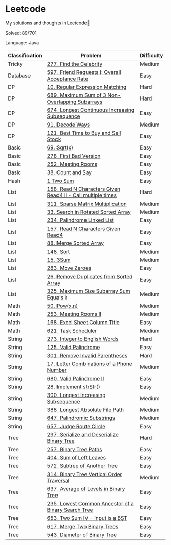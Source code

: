 # Leetcode
My solutions and thoughts in Leetcode🔑

Solved: 89/701

Language: Java

| Classification | Problem                                                                                                                                                              | Difficulty |
|----------------|----------------------------------------------------------------------------------------------------------------------------------------------------------------------|------------|
|Tricky|[277. Find the Celebrity](https://github.com/tiansss/Leetcode/blob/master/Tricky/277.%20Find%20the%20Celebrity(Medium).md)|Medium|
|Database|[597. Friend Requests I: Overall Acceptance Rate](https://github.com/tiansss/Leetcode/blob/master/Database/597.%20Friend%20Requests%20I:%20Overall%20Acceptance%20Rate(Easy).md)|Easy|
|DP|[10. Regular Expression Matching](https://github.com/tiansss/Leetcode/blob/master/DP/10.%20Regular%20Expression%20Matching(Hard).md)|Hard|
|DP|[689. Maximum Sum of 3 Non-Overlapping Subarrays](https://github.com/tiansss/Leetcode/blob/master/DP/689.%20Maximum%20Sum%20of%203%20Non-Overlapping%20Subarrays(Hard).md)|Hard|
|DP|[674. Longest Continuous Increasing Subsequence](https://github.com/tiansss/Leetcode/blob/master/DP/674.%20Longest%20Continuous%20Increasing%20Subsequence(Easy).md)|Easy|
|DP|[91. Decode Ways](https://github.com/tiansss/Leetcode/blob/master/DP/91.%20Decode%20Ways(Medium).md)|Medium|
|DP|[121. Best Time to Buy and Sell Stock](https://github.com/tiansss/Leetcode/blob/master/DP/121.%20Best%20Time%20to%20Buy%20and%20Sell%20Stock(Easy).md)|Easy|
|Basic|[69. Sqrt(x)](https://github.com/tiansss/Leetcode/blob/master/Basic/69.%20Sqrt(x)(Easy).md)|Easy|
|Basic|[278. First Bad Version](https://github.com/tiansss/Leetcode/blob/master/Basic/278.%20First%20Bad%20Version(Easy).md)|Easy|
|Basic|[252. Meeting Rooms](https://github.com/tiansss/Leetcode/blob/master/Basic/252.%20Meeting%20Rooms(Easy).md)|Easy|
|Basic|[38. Count and Say](https://github.com/tiansss/Leetcode/blob/master/Basic/38.%20Count%20and%20Say(Easy).md)|Easy|
| Hash           | [1.Two Sum](https://github.com/tiansss/Leetcode/blob/master/Hash/1.Two%20Sum(Easy).md)                                                                               | Easy       |
|List|[158. Read N Characters Given Read4 II - Call multiple times](https://github.com/tiansss/Leetcode/blob/master/List/158.%20Read%20N%20Characters%20Given%20Read4%20II%20-%20Call%20multiple%20times(Hard).md)|Hard|
|List|[311. Sparse Matrix Multiplication](https://github.com/tiansss/Leetcode/blob/master/List/311.%20Sparse%20Matrix%20Multiplication(Medium).md)|Medium|
|List|[33. Search in Rotated Sorted Array](https://github.com/tiansss/Leetcode/blob/master/List/33.%20Search%20in%20Rotated%20Sorted%20Array(Medium).md)|Medium|
|List|[234. Palindrome Linked List](https://github.com/tiansss/Leetcode/blob/master/List/234.%20Palindrome%20Linked%20List(Easy).md)|Easy|
|List|[157. Read N Characters Given Read4](https://github.com/tiansss/Leetcode/blob/master/List/157.%20Read%20N%20Characters%20Given%20Read4(Easy).md)|Easy|
|List|[88. Merge Sorted Array](https://github.com/tiansss/Leetcode/blob/master/List/88.%20Merge%20Sorted%20Array(Easy).md)|Easy|
| List           | [148. Sort](https://github.com/tiansss/Leetcode/blob/master/List/148.%20Sort%20List(Medium).md)                                                                     | Medium     |
| List           | [15. 3Sum](https://github.com/tiansss/Leetcode/blob/master/List/15.%203Sum(Medium).md)                                                                               | Medium     |
| List           | [283. Move Zeroes](https://github.com/tiansss/Leetcode/blob/master/List/283.%20Move%20Zeroes(Easy).md)|Easy|
|List|[26. Remove Duplicates from Sorted Array](https://github.com/tiansss/Leetcode/blob/master/List/26.%20Remove%20Duplicates%20from%20Sorted%20Array(Easy).md)|Easy|
|List|[325. Maximum Size Subarray Sum Equals k](https://github.com/tiansss/Leetcode/blob/master/List/325.%20Maximum%20Size%20Subarray%20Sum%20Equals%20k(Medium).md)|Medium|
| Math           | [50. Pow(x,n)](https://github.com/tiansss/Leetcode/blob/master/Math/50.%20Pow(x%2C%20n)(Medium).md) | Medium     |
|Math|[253. Meeting Rooms II](https://github.com/tiansss/Leetcode/blob/master/Math/253.%20Meeting%20Rooms%20II(Medium).md)|Medium|
|Math|[168. Excel Sheet Column Title](https://github.com/tiansss/Leetcode/blob/master/Math/168.%20Excel%20Sheet%20Column%20Title(Easy).md)|Easy|
|Math|[621. Task Scheduler](https://github.com/tiansss/Leetcode/blob/master/Math/621.%20Task%20Scheduler(Medium).md)|Medium|
|String|[273. Integer to English Words](https://github.com/tiansss/Leetcode/blob/master/String/273.%20Integer%20to%20English%20Words(Hard).md)|Hard|
|String|[125. Valid Palindrome](https://github.com/tiansss/Leetcode/blob/master/String/125.%20Valid%20Palindrome(Easy).md)|Easy|
|String          |[301. Remove Invalid Parentheses](https://github.com/tiansss/Leetcode/blob/master/String/301.%20Remove%20Invalid%20Parentheses(Hard).md)|Hard|
| String         | [17. Letter Combinations of a Phone Number](https://github.com/tiansss/Leetcode/blob/master/String/17.%20Letter%20Combinations%20of%20a%20Phone%20Number(Medium).md) | Medium     |
|String|[680. Valid Palindrome II](https://github.com/tiansss/Leetcode/blob/master/String/680.%20Valid%20Palindrome%20II(Easy).md)|Easy|
| String         | [28. Implement strStr()](https://github.com/tiansss/Leetcode/blob/master/String/28.%20Implement%20strStr()(Easy).md)                                                 | Easy       |
| String         | [300. Longest Increasing Subsequence](https://github.com/tiansss/Leetcode/blob/master/String/300.%20Longest%20Increasing%20Subsequence(Medium).md)                   | Medium     |
| String         | [388. Longest Absolute File Path](https://github.com/tiansss/Leetcode/blob/master/String/388.%20Longest%20Absolute%20File%20Path(Medium).md)                         | Medium     |
| String         | [647. Palindromic Substrings](https://github.com/tiansss/Leetcode/blob/master/String/647.%20Palindromic%20Substrings(Medium).md)                                     | Medium     |
| String         | [657. Judge Route Circle](https://github.com/tiansss/Leetcode/blob/master/String/657.%20Judge%20Route%20Circle(Easy).md)                                             | Easy       |
|Tree|[297. Serialize and Deserialize Binary Tree](https://github.com/tiansss/Leetcode/blob/master/Tree/297.%20Serialize%20and%20Deserialize%20Binary%20Tree(Hard).md)|Hard|
|Tree|[257. Binary Tree Paths](https://github.com/tiansss/Leetcode/blob/master/Tree/257.%20Binary%20Tree%20Paths(Easy).md)|Easy|
|Tree|[404. Sum of Left Leaves](https://github.com/tiansss/Leetcode/blob/master/Tree/404.%20Sum%20of%20Left%20Leaves(Easy).md)|Easy|
|Tree|[572. Subtree of Another Tree](https://github.com/tiansss/Leetcode/blob/master/Tree/572.%20Subtree%20of%20Another%20Tree(Easy).md)|Easy|
|Tree|[314. Binary Tree Vertical Order Traversal](https://github.com/tiansss/Leetcode/blob/master/Tree/314.%20Binary%20Tree%20Vertical%20Order%20Traversal(Medium).md)|Medium|
|Tree|[637. Average of Levels in Binary Tree](https://github.com/tiansss/Leetcode/blob/master/Tree/637.%20Average%20of%20Levels%20in%20Binary%20Tree(Easy).md)|Easy|
|Tree|[235. Lowest Common Ancestor of a Binary Search Tree](https://github.com/tiansss/Leetcode/blob/master/Tree/235.%20Lowest%20Common%20Ancestor%20of%20a%20Binary%20Search%20Tree(Easy).md)|Easy|
|Tree|[653. Two Sum IV - Input is a BST](https://github.com/tiansss/Leetcode/blob/master/Tree/653.%20Two%20Sum%20IV%20-%20Input%20is%20a%20BST(Easy).md)|Easy|
| Tree           | [617. Merge Two Binary Trees](https://github.com/tiansss/Leetcode/blob/master/Tree/617.%20Merge%20Two%20Binary%20Trees(Easy).md)                                     | Easy       |
|Tree|[543. Diameter of Binary Tree](https://github.com/tiansss/Leetcode/blob/master/Tree/543.%20Diameter%20of%20Binary%20Tree(Easy).md)|Easy|

